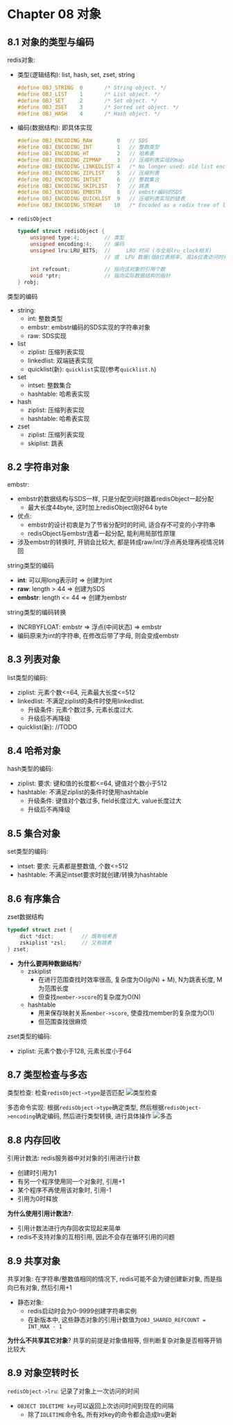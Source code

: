 # Chapter 08 对象

## 8.1 对象的类型与编码

redis对象:
- 类型(逻辑结构): list, hash, set, zset, string
    ```c++
    #define OBJ_STRING  0       /* String object. */
    #define OBJ_LIST    1       /* List object. */
    #define OBJ_SET     2       /* Set object. */
    #define OBJ_ZSET    3       /* Sorted set object. */
    #define OBJ_HASH    4       /* Hash object. */
    ```
- 编码(数据结构): 即具体实现
    ```c++
    #define OBJ_ENCODING_RAW        0   // SDS
    #define OBJ_ENCODING_INT        1   // 整数类型
    #define OBJ_ENCODING_HT         2   // 哈希表
    #define OBJ_ENCODING_ZIPMAP     3   // 压缩列表实现的map
    #define OBJ_ENCODING_LINKEDLIST 4   /* No longer used: old list encoding. */
    #define OBJ_ENCODING_ZIPLIST    5   // 压缩列表
    #define OBJ_ENCODING_INTSET     6   // 整数集合
    #define OBJ_ENCODING_SKIPLIST   7   // 跳表
    #define OBJ_ENCODING_EMBSTR     8   // embstr编码的SDS
    #define OBJ_ENCODING_QUICKLIST  9   // 压缩列表实现的链表
    #define OBJ_ENCODING_STREAM    10   /* Encoded as a radix tree of listpacks */
    ```
- `redisObject`
    ```cpp
    typedef struct redisObject {
        unsigned type:4;        // 类型
        unsigned encoding:4;    // 编码
        unsigned lru:LRU_BITS;  //     LRU 时间 (与全局lru_clock相关)
                                // 或  LFU 数据(低8位表频率, 高16位表访问时间)

        int refcount;           // 指向该对象的引用个数
        void *ptr;              // 指向实际数据结构的指针
    } robj;
    ```

类型的编码
- string:
    - int: 整数类型
    - embstr: embstr编码的SDS实现的字符串对象
    - raw: SDS实现
- list
    - ziplist: 压缩列表实现
    - linkedlist: 双端链表实现
    - quicklist(新): `quicklist`实现(参考`quicklist.h`)
- set
    - intset: 整数集合
    - hashtable: 哈希表实现
- hash
    - ziplist: 压缩列表实现
    - hashtable: 哈希表实现
- zset
    - ziplist: 压缩列表实现
    - skiplist: 跳表


## 8.2 字符串对象

embstr:
- embstr的数据结构与SDS一样, 只是分配空间时跟着redisObject一起分配
    - 最大长度44byte, 这时加上redisObject刚好64 byte
- 优点:
    - embstr的设计初衷是为了节省分配时的时间, 适合存不可变的小字符串
    - redisObject与embstr连着一起分配, 能利用局部性原理
- 涉及embstr的转换时, 开销会比较大, 都是转成raw/int/浮点再处理再视情况转回

string类型的编码
- **int**: 可以用long表示时 => 创建为int
- **raw**: length > 44 => 创建为SDS
- **embstr**: length <= 44  => 创建为embstr
    
string类型的编码转换
- INCRBYFLOAT: embstr => 浮点(中间状态) => embstr
- 编码原来为int的字符串, 在修改后带了字母, 则会变成embstr


## 8.3 列表对象

list类型的编码:
- ziplist: 元素个数<=64, 元素最大长度<=512
- linkedlist: 不满足ziplist的条件时使用linkedlist. 
    - 升级条件: 元素个数过多, 元素长度过大. 
    - 升级后不再降级
- quicklist(新): //TODO


## 8.4 哈希对象

hash类型的编码:
- ziplist: 要求: 键和值的长度都<=64, 键值对个数小于512
- hashtable: 不满足ziplist的条件时使用hashtable
    - 升级条件: 键值对个数过多, field长度过大, value长度过大
    - 升级后不再降级


## 8.5 集合对象

set类型的编码:
- intset: 要求: 元素都是整数值, 个数<=512
- hashtable: 不满足intset要求时就创建/转换为hashtable


## 8.6 有序集合

zset数据结构
```cpp
typedef struct zset {
    dict *dict;         // 既有哈希表
    zskiplist *zsl;     // 又有跳表
} zset;
```
- **为什么要两种数据结构**?
    - zskiplist
        - 在进行范围查找时效率很高, 复杂度为O(lg(N) + M), N为跳表长度, M为范围长度
        - 但查找`member->score`的复杂度为O(N)
    - hashtable
        - 用来保存映射关系`member->score`, 使查找member的复杂度为O(1)
        - 但范围查找很麻烦

zset类型的编码:
- ziplist: 元素个数小于128, 元素长度小于64


## 8.7 类型检查与多态

类型检查: 检查`redisObject->type`是否匹配
![类型检查](./resources/ch08-robj-type-check.png)

多态命令实现: 根据`redisObject->type`确定类型, 然后根据`redisObject->encoding`确定编码, 然后进行类型转换, 进行具体操作
![多态](./resources/ch08-robj-polymorphic.png)


## 8.8 内存回收

引用计数法: redis服务器中对对象的引用进行计数
- 创建时引用为1
- 有另一个程序使用同一个对象时, 引用+1
- 某个程序不再使用该对象时, 引用-1
- 引用为0时释放

**为什么使用引用计数法?**: 
- 引用计数法进行内存回收实现起来简单
- redis不支持对象的互相引用, 因此不会存在循环引用的问题

## 8.9 共享对象

共享对象: 在字符串/整数值相同的情况下, redis可能不会为键创建新对象, 而是指向已有对象, 然后引用+1
- 静态对象: 
    - redis启动时会为0-9999创建字符串实例
    - 在新版本中, 这些静态对象的引用计数值为`OBJ_SHARED_REFCOUNT = INT_MAX - 1`

**为什么不共享其它对象**? 共享的前提是对象值相等, 但判断复杂对象是否相等开销比较大

## 8.9 对象空转时长

`redisObject->lru`: 记录了对象上一次访问的时间
- `OBJECT IDLETIME key`可以返回上次访问时间到现在的间隔
    - 除了`IDLETIME`命令名, 所有对key的命令都会造成lru更新